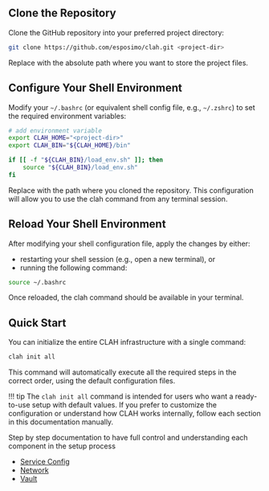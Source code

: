 ## Clone the Repository

Clone the GitHub repository into your preferred project directory:

```bash title="bash"
git clone https://github.com/esposimo/clah.git <project-dir>
```
Replace <project-dir> with the absolute path where you want to store the project files.

## Configure Your Shell Environment

Modify your `~/.bashrc` (or equivalent shell config file, e.g., `~/.zshrc`) to set the required environment variables:

```bash title="bash" linenums="1"
# add environment variable
export CLAH_HOME="<project-dir>"
export CLAH_BIN="${CLAH_HOME}/bin"

if [[ -f "${CLAH_BIN}/load_env.sh" ]]; then
    source "${CLAH_BIN}/load_env.sh"
fi
```
Replace <project-dir> with the path where you cloned the repository.
This configuration will allow you to use the clah command from any terminal session.

## Reload Your Shell Environment

After modifying your shell configuration file, apply the changes by either:

- restarting your shell session (e.g., open a new terminal), or  
- running the following command:

```bash title="bash"
source ~/.bashrc
```
Once reloaded, the clah command should be available in your terminal.

## Quick Start

You can initialize the entire CLAH infrastructure with a single command:

```bash
clah init all
```
This command will automatically execute all the required steps in the correct order, using the default configuration files.

!!! tip
    The `clah init all` command is intended for users who want a ready-to-use setup with default values.
    If you prefer to customize the configuration or understand how CLAH works internally, follow each section in this documentation manually.

Step by step documentation to have full control and understanding each component in the setup process

- [Service Config](./sc-install.md)
- [Network](./network.md)
- [Vault](./vault.md)